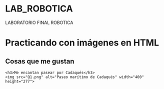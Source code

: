 # LAB_ROBOTICA
LABORATORIO FINAL ROBOTICA

<!DOCTYPE html>
<html>
<head>
	<meta charset="utf-8">
	<title>Imágenes en HTML</title>
</head>
<body>
	<h1>Practicando con imágenes en HTML</h1>
	<h2>Cosas que me gustan</h2>

	<h3>Me encantan pasear por Cadaqués</h3>
	<img src="Q1.png" alt="Paseo marítimo de Cadaqués" width="400" height="277">
</body>
</html>
